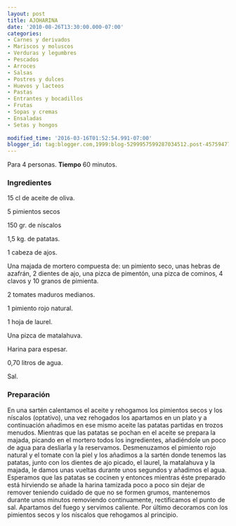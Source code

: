 ```yaml
---
layout: post
title: AJOHARINA
date: '2010-08-26T13:30:00.000-07:00'
categories:
- Carnes y derivados
- Mariscos y moluscos
- Verduras y legumbres
- Pescados
- Arroces
- Salsas
- Postres y dulces
- Huevos y lacteos
- Pastas
- Entrantes y bocadillos
- Frutas
- Sopas y cremas
- Ensaladas
- Setas y hongos
 
modified_time: '2016-03-16T01:52:54.991-07:00'
blogger_id: tag:blogger.com,1999:blog-5299957599287034512.post-4575947766116231294
---
```


Para 4 personas.
<b>Tiempo</b> 60 minutos.

<h3>Ingredientes</h3>

15 cl de aceite de oliva.

5 pimientos secos

150 gr. de níscalos

1,5 kg. de patatas.

1 cabeza de ajos.

Una majada de mortero compuesta de: un pimiento seco, unas hebras de azafrán, 2 dientes de ajo, una pizca de pimentón, una pizca de cominos, 4 clavos y 10 granos de pimienta.

2 tomates maduros medianos.

1 pimiento rojo natural.

1 hoja de laurel.

Una pizca de matalahuva.

Harina para espesar.

0,70 litros de agua.

Sal.

<h3>Preparación</h3>

En una sartén calentamos el aceite y rehogamos los pimientos secos y los níscalos (optativo), una vez rehogados los apartamos en un plato y a continuación añadimos en ese mismo aceite las patatas partidas en trozos menudos. Mientras que las patatas se pochan en el aceite se prepara la majada, picando en el mortero todos los ingredientes, añadiéndole un poco de agua para desliarla y la reservamos. Desmenuzamos el pimiento rojo natural y el tomate con la piel y los añadimos a la sartén donde tenemos  las patatas, junto con los dientes de ajo picado, el laurel, la matalahuva y la majada, le damos unas vueltas durante unos segundos y añadimos el agua. Esperamos que las patatas se cocinen y entonces mientras éste preparado está hirviendo se añade la harina tamizada poco a poco sin dejar de remover teniendo cuidado de que no se formen grumos, mantenemos durante unos minutos removiendo continuamente, rectificamos el punto de sal. Apartamos del fuego y servimos caliente. Por último decoramos con los pimientos secos y los níscalos que rehogamos al principio.

